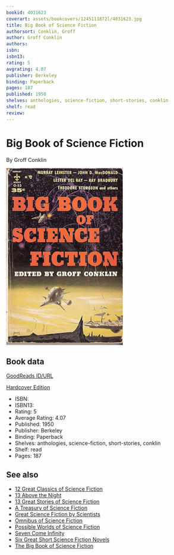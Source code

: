 ```yaml
---
bookid: 4031623
coverart: assets/bookcovers/1245111872l/4031623.jpg
title: Big Book of Science Fiction
authorsort: Conklin, Groff
author: Groff Conklin
authors: 
isbn: 
isbn13: 
rating: 5
avgrating: 4.07
publisher: Berkeley
binding: Paperback
pages: 187
published: 1950
shelves: anthologies, science-fiction, short-stories, conklin
shelf: read
review: 
---
```


# Big Book of Science Fiction

By Groff Conklin

![](../../assets/bookcovers/1245111872l/4031623.jpg)

## Book data

[GoodReads ID/URL](https://www.goodreads.com/book/show/4031623)

[Hardcover Edition](Big_Book_of_Science_Fiction.md)

- ISBN: 
- ISBN13: 
- Rating: 5
- Average Rating: 4.07
- Published: 1950
- Publisher: Berkeley
- Binding: Paperback
- Shelves: anthologies, science-fiction, short-stories, conklin
- Shelf: read
- Pages: 187


## See also

- [12 Great Classics of Science Fiction](12_Great_Classics_of_Science_Fiction.md)
- [13 Above the Night](13_Above_the_Night.md)
- [13 Great Stories of Science Fiction](13_Great_Stories_of_Science_Fiction.md)
- [A Treasury of Science Fiction](A_Treasury_of_Science_Fiction.md)
- [Great Science Fiction by Scientists](Great_Science_Fiction_by_Scientists.md)
- [Omnibus of Science Fiction](Omnibus_of_Science_Fiction.md)
- [Possible Worlds of Science Fiction](Possible_Worlds_of_Science_Fiction.md)
- [Seven Come Infinity](Seven_Come_Infinity.md)
- [Six Great Short Science Fiction Novels](Six_Great_Short_Science_Fiction_Novels.md)
- [The Big Book of Science Fiction](The_Big_Book_of_Science_Fiction.md)
